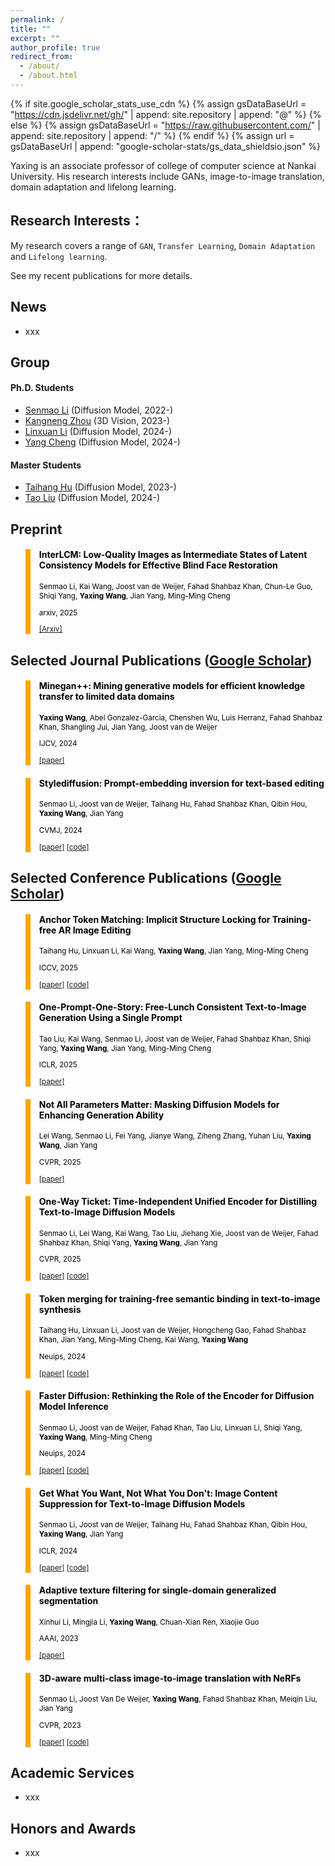 ```yaml
---
permalink: /
title: ""
excerpt: ""
author_profile: true
redirect_from: 
  - /about/
  - /about.html
---
```


{% if site.google_scholar_stats_use_cdn %}
{% assign gsDataBaseUrl = "https://cdn.jsdelivr.net/gh/" | append: site.repository | append: "@" %}
{% else %}
{% assign gsDataBaseUrl = "https://raw.githubusercontent.com/" | append: site.repository | append: "/" %}
{% endif %}
{% assign url = gsDataBaseUrl | append: "google-scholar-stats/gs_data_shieldsio.json" %}

<span class='anchor' id='about-me'></span>

Yaxing is an associate professor of college of computer science at Nankai University. His research interests include GANs, image-to-image translation, domain adaptation and lifelong learning.
 <a href='https://scholar.google.es/citations?user=6CsB8k0AAAAJ&hl=en'></a>

## Research Interests：

My research covers a range of `GAN`, `Transfer Learning`, `Domain Adaptation` and `Lifelong learning`. 

See my recent publications for more details.

<span class='anchor' id='-fs'></span>


## News

+ xxx

<span class='anchor' id='-group'></span>

## Group

#### Ph.D. Students


+ [Senmao Li](https://scholar.google.com/citations?user=F96SDKwAAAAJ&hl=en) (Diffusion Model, 2022-)
+ [Kangneng Zhou](https://scholar.google.com/citations?user=y1vvxWYAAAAJ&hl=en) (3D Vision, 2023-)
+ [Linxuan Li](https://scholar.google.com/citations?user=LJzZEXUAAAAJ&hl=zh-CN&oi=ao) (Diffusion Model, 2024-)
+ [Yang Cheng]() (Diffusion Model, 2024-)


#### Master Students

+ [Taihang Hu](https://scholar.google.com/citations?user=JtjoOmEAAAAJ&hl=en) (Diffusion Model, 2023-)
+ [Tao Liu]() (Diffusion Model, 2024-)


 
<span class='anchor' id='-pub'></span>


## Preprint

<blockquote style="color: black;  border-width: 8px; border-color: orange">   
  <h4>InterLCM: Low-Quality Images as Intermediate States of Latent Consistency Models for Effective Blind Face Restoration</h4>   
  <sub><p style="line-height:15px">Senmao Li, Kai Wang, Joost van de Weijer, Fahad Shahbaz Khan, Chun-Le Guo, Shiqi Yang, <b>Yaxing Wang</b>, Jian Yang, Ming-Ming Cheng</p> 
  <p style="line-height:15px">arxiv, 2025</p>   
  <p style="line-height:15px"> <a href="https://arxiv.org/pdf/2502.02215">[Arxiv]</a> </p>   
  </sub>
</blockquote>



## Selected Journal Publications ([Google Scholar](https://scholar.google.es/citations?hl=en&user=6CsB8k0AAAAJ))

<blockquote style="color: black;  border-width: 8px; border-color: orange">   
  <h4>Minegan++: Mining generative models for efficient knowledge transfer to limited data domains</h4>   
  <sub><p style="line-height:15px"><b>Yaxing Wang</b>, Abel Gonzalez-Garcia, Chenshen Wu, Luis Herranz, Fahad Shahbaz Khan, Shangling Jui, Jian Yang, Joost van de Weijer</p> 
  <p style="line-height:15px">IJCV, 2024</p>   
  <p style="line-height:15px"> <a href="https://arxiv.org/pdf/2104.13742">[paper]</a> </p>   
  </sub>
</blockquote>

<blockquote style="color: black;  border-width: 8px; border-color: orange">   
  <h4>Stylediffusion: Prompt-embedding inversion for text-based editing</h4>   
  <sub><p style="line-height:15px">Senmao Li, Joost van de Weijer, Taihang Hu, Fahad Shahbaz Khan, Qibin Hou, <b>Yaxing Wang</b>, Jian Yang</p> 
  <p style="line-height:15px">CVMJ, 2024</p>   
  <p style="line-height:15px"> <a href="https://arxiv.org/pdf/2303.15649">[paper]</a> <a href="https://github.com/sen-mao/StyleDiffusion">[code]</a></p>   
  </sub>
</blockquote>



## Selected Conference Publications ([Google Scholar](https://scholar.google.es/citations?hl=en&user=6CsB8k0AAAAJ))


<blockquote style="color: black;  border-width: 8px; border-color: orange">   
  <h4>Anchor Token Matching: Implicit Structure Locking for Training-free AR Image Editing</h4>   
  <sub><p style="line-height:15px">Taihang Hu, Linxuan Li, Kai Wang, <b>Yaxing Wang</b>, Jian Yang, Ming-Ming Cheng</p> 
  <p style="line-height:15px">ICCV, 2025</p>   
  <p style="line-height:15px"> <a href="https://arxiv.org/pdf/2504.10434">[paper]</a> <a href="https://github.com/hutaiHang/ATM">[code]</a></p>   
  </sub>
</blockquote>

<blockquote style="color: black;  border-width: 8px; border-color: orange">   
  <h4>One-Prompt-One-Story: Free-Lunch Consistent Text-to-Image Generation Using a Single Prompt</h4>   
  <sub><p style="line-height:15px">Tao Liu, Kai Wang, Senmao Li, Joost van de Weijer, Fahad Shahbaz Khan, Shiqi Yang, <b>Yaxing Wang</b>, Jian Yang, Ming-Ming Cheng</p> 
  <p style="line-height:15px">ICLR, 2025</p>   
  <p style="line-height:15px"> <a href="https://arxiv.org/pdf/2501.13554">[paper]</a> </p>   
  </sub>
</blockquote>

<blockquote style="color: black;  border-width: 8px; border-color: orange">   
  <h4>Not All Parameters Matter: Masking Diffusion Models for Enhancing Generation Ability</h4>   
  <sub><p style="line-height:15px">Lei Wang, Senmao Li, Fei Yang, Jianye Wang, Ziheng Zhang, Yuhan Liu, <b>Yaxing Wang</b>, Jian Yang</p> 
  <p style="line-height:15px">CVPR, 2025</p>   
  <p style="line-height:15px"> <a href="https://openaccess.thecvf.com/content/CVPR2025/papers/Wang_Not_All_Parameters_Matter_Masking_Diffusion_Models_for_Enhancing_Generation_CVPR_2025_paper.pdf">[paper]</a> </p>   
  </sub>
</blockquote>


<blockquote style="color: black;  border-width: 8px; border-color: orange">   
  <h4>One-Way Ticket: Time-Independent Unified Encoder for Distilling Text-to-Image Diffusion Models</h4>   
  <sub><p style="line-height:15px">Senmao Li, Lei Wang, Kai Wang, Tao Liu, Jiehang Xie, Joost van de Weijer, Fahad Shahbaz Khan, Shiqi Yang, <b>Yaxing Wang</b>, Jian Yang</p> 
  <p style="line-height:15px">CVPR, 2025</p>   
  <p style="line-height:15px"> <a href="https://openaccess.thecvf.com/content/CVPR2025/papers/Li_One-Way_Ticket_Time-Independent_Unified_Encoder_for_Distilling_Text-to-Image_Diffusion_Models_CVPR_2025_paper.pdf">[paper]</a> <a href="https://github.com/sen-mao/Loopfree">[code]</a></p>   
  </sub>
</blockquote>


<blockquote style="color: black;  border-width: 8px; border-color: orange">   
  <h4>Token merging for training-free semantic binding in text-to-image synthesis</h4>   
  <sub><p style="line-height:15px">Taihang Hu, Linxuan Li, Joost van de Weijer, Hongcheng Gao, Fahad Shahbaz Khan, Jian Yang, Ming-Ming Cheng, Kai Wang, <b>Yaxing Wang</b></p> 
  <p style="line-height:15px">Neuips, 2024</p>   
  <p style="line-height:15px"> <a href="https://proceedings.neurips.cc/paper_files/paper/2024/file/f8ce25dcb2cb0eb8a24b492bf3e84695-Paper-Conference.pdf">[paper]</a> <a href="https://github.com/hutaihang/ToMe">[code]</a></p>   
  </sub>
</blockquote>


<blockquote style="color: black;  border-width: 8px; border-color: orange">   
  <h4>Faster Diffusion: Rethinking the Role of the Encoder for Diffusion Model Inference</h4>   
  <sub><p style="line-height:15px">Senmao Li, Joost van de Weijer, Fahad Khan, Tao Liu, Linxuan Li, Shiqi Yang, <b>Yaxing Wang</b>, Ming-Ming Cheng</p> 
  <p style="line-height:15px">Neuips, 2024</p>   
  <p style="line-height:15px"> <a href="https://proceedings.neurips.cc/paper_files/paper/2024/file/9ad996b5c45130de2bc00b60d8607904-Paper-Conference.pdf">[paper]</a> <a href="https://github.com/sen-mao/FasterDiffusion-LDM">[code]</a></p>   
  </sub>
</blockquote>


<blockquote style="color: black;  border-width: 8px; border-color: orange">   
  <h4>Get What You Want, Not What You Don't: Image Content Suppression for Text-to-Image Diffusion Models</h4>   
  <sub><p style="line-height:15px">Senmao Li, Joost van de Weijer, Taihang Hu, Fahad Shahbaz Khan, Qibin Hou, <b>Yaxing Wang</b>, Jian Yang</p> 
  <p style="line-height:15px">ICLR, 2024</p>   
  <p style="line-height:15px"> <a href="https://arxiv.org/pdf/2402.05375">[paper]</a> <a href="https://github.com/sen-mao/SuppressEOT">[code]</a></p>   
  </sub>
</blockquote>

<blockquote style="color: black;  border-width: 8px; border-color: orange">   
  <h4>Adaptive texture filtering for single-domain generalized segmentation</h4>   
  <sub><p style="line-height:15px">Xinhui Li, Mingjia Li, <b>Yaxing Wang</b>, Chuan-Xian Ren, Xiaojie Guo</p> 
  <p style="line-height:15px">AAAI, 2023</p>   
  <p style="line-height:15px"> <a href="https://ojs.aaai.org/index.php/AAAI/article/download/25229/25001">[paper]</a>  </p>   
  </sub>
</blockquote>

<blockquote style="color: black;  border-width: 8px; border-color: orange">   
  <h4>3D-aware multi-class image-to-image translation with NeRFs</h4>   
  <sub><p style="line-height:15px">Senmao Li, Joost Van De Weijer, <b>Yaxing Wang</b>, Fahad Shahbaz Khan, Meiqin Liu, Jian Yang</p> 
  <p style="line-height:15px">CVPR, 2023</p>   
  <p style="line-height:15px"> <a href="https://openaccess.thecvf.com/content/CVPR2023/papers/Li_3D-Aware_Multi-Class_Image-to-Image_Translation_With_NeRFs_CVPR_2023_paper.pdf">[paper]</a> <a href="https://github.com/sen-mao/3di2i-translation">[code]</a> </p>   
  </sub>
</blockquote>

<span class='anchor' id='-services'></span>


## Academic Services

+ xxx

<span class='anchor' id='-awards'></span>

## Honors and Awards

+ xxx


